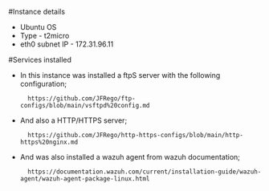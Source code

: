 #Instance details

- Ubuntu OS
- Type - t2micro
- eth0 subnet IP - 172.31.96.11


#Services installed


- In this instance was installed a ftpS server with the following configuration;

        https://github.com/JFRego/ftp-configs/blob/main/vsftpd%20config.md
        
- And also a HTTP/HTTPS server;

        https://github.com/JFRego/http-https-configs/blob/main/http-https%20nginx.md
        
- And was also installed a wazuh agent from wazuh documentation;

        https://documentation.wazuh.com/current/installation-guide/wazuh-agent/wazuh-agent-package-linux.html        

